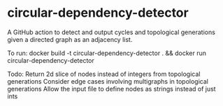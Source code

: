 #  circular-dependency-detector
A GitHub action to detect and output cycles and topological generations given a directed graph as an adjacency list.

To run:
docker build -t circular-dependency-detector . && docker run circular-dependency-detector


Todo:
Return 2d slice of nodes instead of integers from topological generations
Consider edge cases involving multigraphs in topological generations
Allow the input file to define nodes as strings instead of just ints
